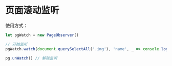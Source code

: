 # 页面滚动监听

使用方式：

```js
let pgWatch = new PageObserver()

// 开始监听
pgWatch.watch(document.querySelectAll('.img'), 'name', _ => console.log('cb'), 0)

pg.unWatch() // 解除监听
```
